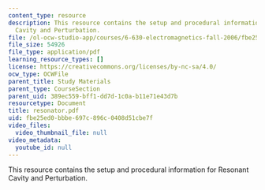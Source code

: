 ```yaml
---
content_type: resource
description: This resource contains the setup and procedural information for Resonant
  Cavity and Perturbation.
file: /ol-ocw-studio-app/courses/6-630-electromagnetics-fall-2006/fbe25ed0bbbe697c896c0408d51cbe7f_resonator.pdf
file_size: 54926
file_type: application/pdf
learning_resource_types: []
license: https://creativecommons.org/licenses/by-nc-sa/4.0/
ocw_type: OCWFile
parent_title: Study Materials
parent_type: CourseSection
parent_uid: 389ec559-bff1-dd7d-1c0a-b11e71e43d7b
resourcetype: Document
title: resonator.pdf
uid: fbe25ed0-bbbe-697c-896c-0408d51cbe7f
video_files:
  video_thumbnail_file: null
video_metadata:
  youtube_id: null
---
```

This resource contains the setup and procedural information for Resonant Cavity and Perturbation.